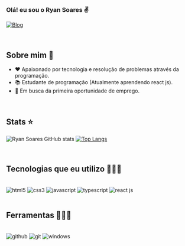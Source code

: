 ### Olá! eu sou o Ryan Soares ✌️

[![Blog](https://img.shields.io/badge/LinkedIn-0077B5?style=for-the-badge&logo=linkedin&logoColor=white)](https://www.linkedin.com/in/ryan-soares-1a8908267/)

<br/>

## Sobre mim 🤵

- ❤️ Apaixonado por tecnologia e resolução de problemas através da programação.
- 📚 Estudante de programação (Atualmente aprendendo react js).
- 💼 Em busca da primeira oportunidade de emprego.

<br/>

## Stats ⭐

![Ryan Soares GitHub stats](https://github-readme-stats.vercel.app/api?username=ryansoares7&theme=blue-green)
[![Top Langs](https://github-readme-stats.vercel.app/api/top-langs/?username=ryansoares7&theme=blue-green)](https://github.com/anuraghazra/github-readme-stats)

<br/>

## Tecnologias que eu utilizo 👨🏻‍💻

<div style="inline_block"><br/>
  <img align="center" src="https://img.shields.io/badge/HTML5-E34F26?style=for-the-badge&logo=html5&logoColor=white" alt="html5"/>
  <img align="center" src="https://img.shields.io/badge/CSS3-1572B6?style=for-the-badge&logo=css3&logoColor=white" alt="css3"/>
  <img align="center" src="https://img.shields.io/badge/JavaScript-323330?style=for-the-badge&logo=javascript&logoColor=F7DF1E" alt="javascript"/>
  <img align="center" src="https://img.shields.io/badge/TypeScript-007ACC?style=for-the-badge&logo=typescript&logoColor=white" alt="typescript"/>
  <img align="center" src="https://img.shields.io/badge/React-20232A?style=for-the-badge&logo=react&logoColor=61DAFB" alt="react js"/>
</div>
<br/>

## Ferramentas 👨🏻‍💻

<div style="inline_block"><br/>
  <img align="center" src="https://img.shields.io/badge/GitHub-100000?style=for-the-badge&logo=github&logoColor=white" alt="github"/>
  <img align="center" src="https://img.shields.io/badge/-git-black?style=for-the-badge&logo=Git" alt="git"/>
  <img align="center" src="https://img.shields.io/badge/Windows-0078D6?style=for-the-badge&logo=windows&logoColor=white" alt="windows"/>
</div>
<br/>



